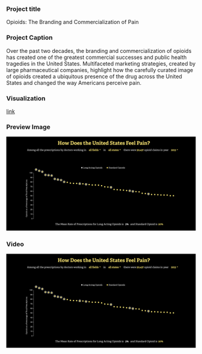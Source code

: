 ### Project title
Opioids: The Branding and Commercialization of Pain

### Project Caption
Over the past two decades, the branding and commercialization of opioids has created one of the greatest commercial successes and public health tragedies in the United States. Multifaceted marketing strategies, created by large pharmaceutical companies, highlight how the carefully curated image of opioids created a ubiquitous presence of the drug across the United States and changed the way Americans perceive pain.

### Visualization
[link](https://candicejmchan.github.io/candicethesis)

### Preview Image

![Sketch](preview.png)

### Video

[![Dummy Video](preview.png)](preview.mov)
